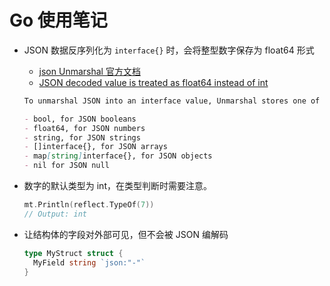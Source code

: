# Go 使用笔记

- JSON 数据反序列化为 `interface{}` 时，会将整型数字保存为 float64 形式
  - [json Unmarshal 官方文档][1]
  - [JSON decoded value is treated as float64 instead of int][2]

  ```markdown
  To unmarshal JSON into an interface value, Unmarshal stores one of these in the interface value:

  - bool, for JSON booleans
  - float64, for JSON numbers
  - string, for JSON strings
  - []interface{}, for JSON arrays
  - map[string]interface{}, for JSON objects
  - nil for JSON null
  ```

- 数字的默认类型为 int，在类型判断时需要注意。

  ```go
  mt.Println(reflect.TypeOf(7))
  // Output: int
  ```

- 让结构体的字段对外部可见，但不会被 JSON 编解码

  ```go
  type MyStruct struct {
    MyField string `json:"-"`
  }
  ```

  [1]: https://pkg.go.dev/encoding/json#Unmarshal
  [2]: https://stackoverflow.com/questions/55436628/json-decoded-value-is-treated-as-float64-instead-of-int
